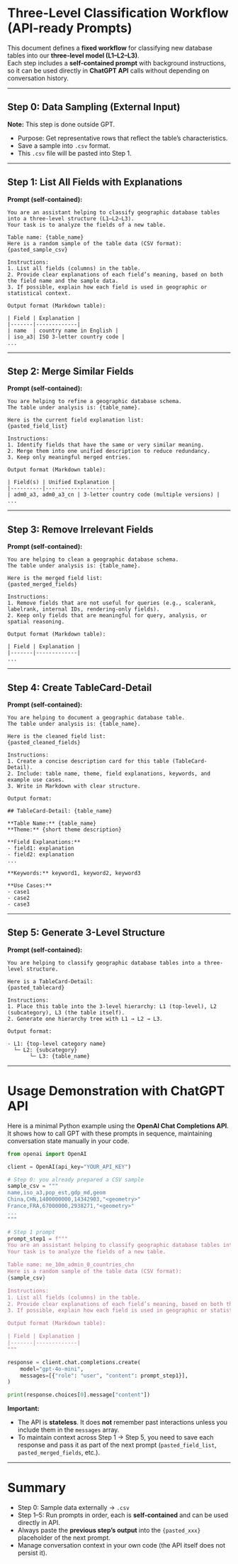 # Three-Level Classification Workflow (API-ready Prompts)

This document defines a **fixed workflow** for classifying new database tables into our **three-level model (L1–L2–L3)**.  
Each step includes a **self-contained prompt** with background instructions, so it can be used directly in **ChatGPT API** calls without depending on conversation history.  

---

## Step 0: Data Sampling (External Input)

**Note:** This step is done outside GPT.  
- Purpose: Get representative rows that reflect the table’s characteristics.  
- Save a sample into `.csv` format.  
- This `.csv` file will be pasted into Step 1.  

---

## Step 1: List All Fields with Explanations

**Prompt (self-contained):**
```
You are an assistant helping to classify geographic database tables into a three-level structure (L1–L2–L3).
Your task is to analyze the fields of a new table.

Table name: {table_name}
Here is a random sample of the table data (CSV format):
{pasted_sample_csv}

Instructions:
1. List all fields (columns) in the table.
2. Provide clear explanations of each field’s meaning, based on both the field name and the sample data.
3. If possible, explain how each field is used in geographic or statistical context.

Output format (Markdown table):

| Field | Explanation |
|-------|-------------|
| name  | country name in English |
| iso_a3| ISO 3-letter country code |
...
```

---

## Step 2: Merge Similar Fields

**Prompt (self-contained):**
```
You are helping to refine a geographic database schema.
The table under analysis is: {table_name}.

Here is the current field explanation list:
{pasted_field_list}

Instructions:
1. Identify fields that have the same or very similar meaning.
2. Merge them into one unified description to reduce redundancy.
3. Keep only meaningful merged entries.

Output format (Markdown table):

| Field(s) | Unified Explanation |
|----------|---------------------|
| adm0_a3, adm0_a3_cn | 3-letter country code (multiple versions) |
...
```

---

## Step 3: Remove Irrelevant Fields

**Prompt (self-contained):**
```
You are helping to clean a geographic database schema.
The table under analysis is: {table_name}.

Here is the merged field list:
{pasted_merged_fields}

Instructions:
1. Remove fields that are not useful for queries (e.g., scalerank, labelrank, internal IDs, rendering-only fields).
2. Keep only fields that are meaningful for query, analysis, or spatial reasoning.

Output format (Markdown table):

| Field | Explanation |
|-------|-------------|
...
```

---

## Step 4: Create TableCard-Detail

**Prompt (self-contained):**
```
You are helping to document a geographic database table.
The table under analysis is: {table_name}.

Here is the cleaned field list:
{pasted_cleaned_fields}

Instructions:
1. Create a concise description card for this table (TableCard-Detail).
2. Include: table name, theme, field explanations, keywords, and example use cases.
3. Write in Markdown with clear structure.

Output format:

## TableCard-Detail: {table_name}

**Table Name:** {table_name}  
**Theme:** {short theme description}  

**Field Explanations:**  
- field1: explanation  
- field2: explanation  
...  

**Keywords:** keyword1, keyword2, keyword3  

**Use Cases:**  
- case1  
- case2  
- case3  
```

---

## Step 5: Generate 3-Level Structure

**Prompt (self-contained):**
```
You are helping to classify geographic database tables into a three-level structure.

Here is a TableCard-Detail:
{pasted_tablecard}

Instructions:
1. Place this table into the 3-level hierarchy: L1 (top-level), L2 (subcategory), L3 (the table itself).
2. Generate one hierarchy tree with L1 → L2 → L3.

Output format:

- L1: {top-level category name}
  └─ L2: {subcategory}
       └─ L3: {table_name}
```

---

# Usage Demonstration with ChatGPT API

Here is a minimal Python example using the **OpenAI Chat Completions API**.  
It shows how to call GPT with these prompts in sequence, maintaining conversation state manually in your code.

```python
from openai import OpenAI

client = OpenAI(api_key="YOUR_API_KEY")

# Step 0: you already prepared a CSV sample
sample_csv = """
name,iso_a3,pop_est,gdp_md,geom
China,CHN,1400000000,14342903,"<geometry>"
France,FRA,67000000,2938271,"<geometry>"
...
"""

# Step 1 prompt
prompt_step1 = f""" 
You are an assistant helping to classify geographic database tables into a three-level structure (L1–L2–L3).
Your task is to analyze the fields of a new table.

Table name: ne_10m_admin_0_countries_chn
Here is a random sample of the table data (CSV format):
{sample_csv}

Instructions:
1. List all fields (columns) in the table.
2. Provide clear explanations of each field’s meaning, based on both the field name and the sample data.
3. If possible, explain how each field is used in geographic or statistical context.

Output format (Markdown table):

| Field | Explanation |
|-------|-------------|
""" 

response = client.chat.completions.create(
    model="gpt-4o-mini",
    messages=[{"role": "user", "content": prompt_step1}],
)

print(response.choices[0].message["content"])
```

**Important:**  
- The API is **stateless**. It does **not** remember past interactions unless you include them in the `messages` array.  
- To maintain context across Step 1 → Step 5, you need to save each response and pass it as part of the next prompt (`pasted_field_list`, `pasted_merged_fields`, etc.).  

---

# Summary

- Step 0: Sample data externally → `.csv`  
- Step 1–5: Run prompts in order, each is **self-contained** and can be used directly in API.  
- Always paste the **previous step’s output** into the `{pasted_xxx}` placeholder of the next prompt.  
- Manage conversation context in your own code (the API itself does not persist it).
